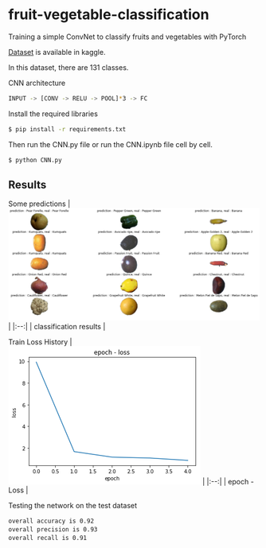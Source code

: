 # fruit-vegetable-classification
Training a simple ConvNet to classify fruits and vegetables with PyTorch

[Dataset](https://www.kaggle.com/moltean/fruits) is available in kaggle.

In this dataset, there are 131 classes.

CNN architecture
```bash
INPUT -> [CONV -> RELU -> POOL]*3 -> FC
```


Install the required libraries
```bash
$ pip install -r requirements.txt
```

Then run the CNN.py file or run the CNN.ipynb file cell by cell.

```bash
$ python CNN.py
```

## Results
Some predictions 
| ![results.png](results.png) | 
|:--:| 
| classification results |

Train Loss History
| ![loss.png](loss.png) | 
|:--:| 
| epoch - Loss |

Testing the network on the test dataset
```bash
overall accuracy is 0.92
overall precision is 0.93
overall recall is 0.91
```

